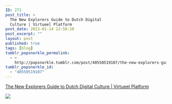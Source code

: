 ```yaml
---
ID: 271
post_title: >
  The New Explorers Guide to Dutch Digital
  Culture | Virtueel Platform
post_date: 2013-01-14 22:58:10
post_excerpt: ""
layout: post
published: true
tags: [blog]
tumblr_popsnorkle_permalink:
  - >
    http://popsnorkle.tumblr.com/post/40550519107/the-new-explorers-guide-to-dutch-digital-culture
tumblr_popsnorkle_id:
  - "40550519107"
---
```

<a href='http://virtueelplatform.nl/activiteiten/the-new-explorers'>The New Explorers Guide to Dutch Digital Culture | Virtueel Platform</a><div class="link_description"><p><img src="http://virtueelplatform.nl/uploads/images/scaled/full_banner/4675" /></p></div>
